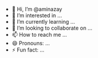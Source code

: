 - 👋 Hi, I’m @aminazay
- 👀 I’m interested in ...
- 🌱 I’m currently learning ...
- 💞️ I’m looking to collaborate on ...
- 📫 How to reach me ...
- 😄 Pronouns: ...
- ⚡ Fun fact: ...

<!---
aminazay/aminazay is a ✨ special ✨ repository because its `README.md` (this file) appears on your GitHub profile.
You can click the Preview link to take a look at your changes.
--->
